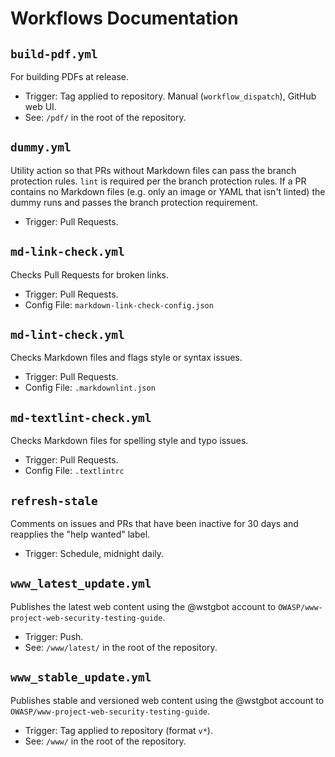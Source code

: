 # Workflows Documentation

## `build-pdf.yml`

For building PDFs at release.

- Trigger: Tag applied to repository. Manual (`workflow_dispatch`), GitHub web UI.
- See: `/pdf/` in the root of the repository.

## `dummy.yml`

Utility action so that PRs without Markdown files can pass the branch protection rules. `lint` is required per the branch protection rules. If a PR contains no Markdown files (e.g. only an image or YAML that isn't linted) the dummy runs and passes the branch protection requirement.

- Trigger: Pull Requests.

## `md-link-check.yml`

Checks Pull Requests for broken links.

- Trigger: Pull Requests.
- Config File: `markdown-link-check-config.json`

## `md-lint-check.yml`

Checks Markdown files and flags style or syntax issues.

- Trigger: Pull Requests.
- Config File: `.markdownlint.json`

## `md-textlint-check.yml`

Checks Markdown files for spelling style and typo issues.

- Trigger: Pull Requests.
- Config File: `.textlintrc`

## `refresh-stale`

Comments on issues and PRs that have been inactive for 30 days and reapplies the "help wanted" label.

- Trigger: Schedule, midnight daily.

## `www_latest_update.yml`

Publishes the latest web content using the @wstgbot account to `OWASP/www-project-web-security-testing-guide`.

- Trigger: Push.
- See: `/www/latest/` in the root of the repository.

## `www_stable_update.yml`

Publishes stable and versioned web content using the @wstgbot account to `OWASP/www-project-web-security-testing-guide`.

- Trigger: Tag applied to repository (format `v*`).
- See: `/www/` in the root of the repository.
